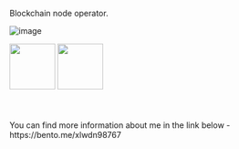 Blockchain node operator.

![image](https://github.com/qj0r9j0vc2/qj0r9j0vc2/assets/59428479/eb38bd34-e46a-4dab-b1a0-e3c7766507be)


  <div>
    <img src = "https://user-images.githubusercontent.com/59428479/216511938-74c1f24a-3110-45aa-b825-a3effc3a2774.png" width="80">
    <img src = "https://user-images.githubusercontent.com/59428479/216511926-07df2da7-c5b6-4dc7-bc95-a5fbeaa7abf5.png" width="80">
  </div>
<br>
<br>
<br>
You can find more information about me in the link below
- https://bento.me/xlwdn98767
